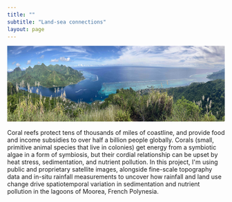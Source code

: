 ```yaml
---
title: ""
subtitle: "Land-sea connections"
layout: page
---
```


<img src="/img/northShore.jpg" alt="North shore lagoons of Moorea." height="175">
  
Coral reefs protect tens of thousands of miles of coastline, and provide food and income subsidies to over half a billion people globally. Corals (small, primitive animal species that live in colonies) get energy from a symbiotic algae in a form of symbiosis, but their cordial relationship can be upset by heat stress, sedimentation, and nutrient pollution. In this project, I'm using public and proprietary satellite images, alongside fine-scale topography data and in-situ rainfall measurements to uncover how rainfall and land use change drive spatiotemporal variation in sedimentation and nutrient pollution in the lagoons of Moorea, French Polynesia.


